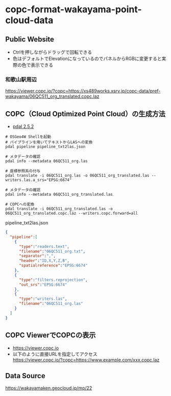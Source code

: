 # copc-format-wakayama-point-cloud-data

## Public Website
- Ctrlを押しながらドラッグで回転できる  
- 色はデフォルトでElevationになっているのでパネルからRGBに変更すると実際の色で表示できる
### 和歌山駅周辺 
https://viewer.copc.io/?copc=https://xs489works.xsrv.jp/copc-data/pref-wakayama/06QC511_org_translated.copc.laz

## COPC（Cloud Optimized Point Cloud）の生成方法
- [pdal 2.5.2](https://pdal.io/en/latest/)

```
# OSGeo4W Shellを起動
# パイプラインを用いてテキストからLASへの変換
pdal pipeline pipeline_txt2las.json

# メタデータの確認
pdal info --metadata 06QC511_org.las

# 座標参照系の付与
pdal translate -i 06QC511_org.las -o 06QC511_org_translated.las --writers.las.a_srs="EPSG:6674"

# メタデータの確認
pdal info --metadata 06QC511_org_translated.las

# COPCへの変換
pdal translate -i 06QC511_org_translated.las -o 06QC511_org_translated.copc.laz --writers.copc.forward=all
```
pipeline_txt2las.json
```json
{
  "pipeline":[
    {
      "type":"readers.text",
      "filename":"06QC511_org.txt",
      "separator":",",
      "header":"ID,X,Y,Z,B",
      "spatialreference":"EPSG:6674"
    },
    {
      "type":"filters.reprojection",
      "out_srs":"EPSG:6674"
    },
    {
      "type":"writers.las",
      "filename":"06QC511_org.las"
    }
  ]
}

```
## COPC ViewerでCOPCの表示
- https://viewer.copc.io
- 以下のように直接URLを指定してアクセス  
https://viewer.copc.io/?copc=https://www.example.com/xxx.copc.laz

## Data Source
https://wakayamaken.geocloud.jp/mp/22
